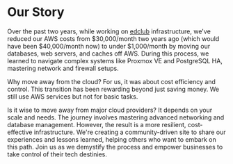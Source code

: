 # Our Story

Over the past two years, while working on [edclub](https://www.edclub.com) infrastructure, we've reduced our AWS costs from $30,000/month two years ago (which would have been $40,000/month now) to under $1,000/month by moving our databases, web servers, and caches off AWS. During this process, we learned to navigate complex systems like Proxmox VE and PostgreSQL HA, mastering network and firewall setups.

Why move away from the cloud? For us, it was about cost efficiency and control. This transition has been rewarding beyond just saving money. We still use AWS services but not for basic tasks.

Is it wise to move away from major cloud providers? It depends on your scale and needs. The journey involves mastering advanced networking and database management. However, the result is a more resilient, cost-effective infrastructure. We're creating a community-driven site to share our experiences and lessons learned, helping others who want to embark on this path. Join us as we demystify the process and empower businesses to take control of their tech destinies.


